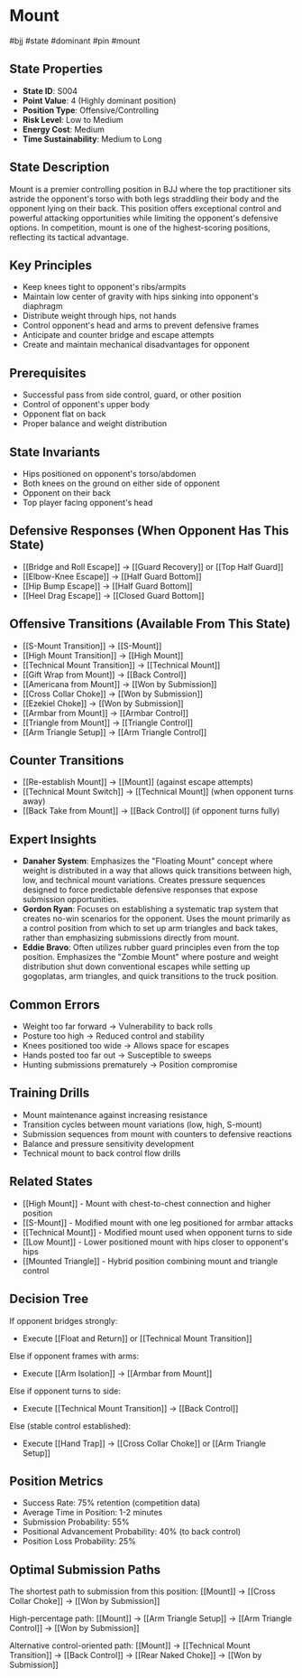 # Mount
#bjj #state #dominant #pin #mount

## State Properties
- **State ID**: S004
- **Point Value**: 4 (Highly dominant position)
- **Position Type**: Offensive/Controlling
- **Risk Level**: Low to Medium
- **Energy Cost**: Medium
- **Time Sustainability**: Medium to Long

## State Description
Mount is a premier controlling position in BJJ where the top practitioner sits astride the opponent's torso with both legs straddling their body and the opponent lying on their back. This position offers exceptional control and powerful attacking opportunities while limiting the opponent's defensive options. In competition, mount is one of the highest-scoring positions, reflecting its tactical advantage.

## Key Principles
- Keep knees tight to opponent's ribs/armpits
- Maintain low center of gravity with hips sinking into opponent's diaphragm
- Distribute weight through hips, not hands
- Control opponent's head and arms to prevent defensive frames
- Anticipate and counter bridge and escape attempts
- Create and maintain mechanical disadvantages for opponent

## Prerequisites
- Successful pass from side control, guard, or other position
- Control of opponent's upper body
- Opponent flat on back
- Proper balance and weight distribution

## State Invariants
- Hips positioned on opponent's torso/abdomen
- Both knees on the ground on either side of opponent
- Opponent on their back
- Top player facing opponent's head

## Defensive Responses (When Opponent Has This State)
- [[Bridge and Roll Escape]] → [[Guard Recovery]] or [[Top Half Guard]]
- [[Elbow-Knee Escape]] → [[Half Guard Bottom]]
- [[Hip Bump Escape]] → [[Half Guard Bottom]]
- [[Heel Drag Escape]] → [[Closed Guard Bottom]]

## Offensive Transitions (Available From This State)
- [[S-Mount Transition]] → [[S-Mount]]
- [[High Mount Transition]] → [[High Mount]]
- [[Technical Mount Transition]] → [[Technical Mount]]
- [[Gift Wrap from Mount]] → [[Back Control]]
- [[Americana from Mount]] → [[Won by Submission]]
- [[Cross Collar Choke]] → [[Won by Submission]]
- [[Ezekiel Choke]] → [[Won by Submission]]
- [[Armbar from Mount]] → [[Armbar Control]]
- [[Triangle from Mount]] → [[Triangle Control]]
- [[Arm Triangle Setup]] → [[Arm Triangle Control]]

## Counter Transitions
- [[Re-establish Mount]] → [[Mount]] (against escape attempts)
- [[Technical Mount Switch]] → [[Technical Mount]] (when opponent turns away)
- [[Back Take from Mount]] → [[Back Control]] (if opponent turns fully)

## Expert Insights
- **Danaher System**: Emphasizes the "Floating Mount" concept where weight is distributed in a way that allows quick transitions between high, low, and technical mount variations. Creates pressure sequences designed to force predictable defensive responses that expose submission opportunities.
- **Gordon Ryan**: Focuses on establishing a systematic trap system that creates no-win scenarios for the opponent. Uses the mount primarily as a control position from which to set up arm triangles and back takes, rather than emphasizing submissions directly from mount.
- **Eddie Bravo**: Often utilizes rubber guard principles even from the top position. Emphasizes the "Zombie Mount" where posture and weight distribution shut down conventional escapes while setting up gogoplatas, arm triangles, and quick transitions to the truck position.

## Common Errors
- Weight too far forward → Vulnerability to back rolls
- Posture too high → Reduced control and stability
- Knees positioned too wide → Allows space for escapes
- Hands posted too far out → Susceptible to sweeps
- Hunting submissions prematurely → Position compromise

## Training Drills
- Mount maintenance against increasing resistance
- Transition cycles between mount variations (low, high, S-mount)
- Submission sequences from mount with counters to defensive reactions
- Balance and pressure sensitivity development
- Technical mount to back control flow drills

## Related States
- [[High Mount]] - Mount with chest-to-chest connection and higher position
- [[S-Mount]] - Modified mount with one leg positioned for armbar attacks
- [[Technical Mount]] - Modified mount used when opponent turns to side
- [[Low Mount]] - Lower positioned mount with hips closer to opponent's hips
- [[Mounted Triangle]] - Hybrid position combining mount and triangle control

## Decision Tree
If opponent bridges strongly:
- Execute [[Float and Return]] or [[Technical Mount Transition]]

Else if opponent frames with arms:
- Execute [[Arm Isolation]] → [[Armbar from Mount]]

Else if opponent turns to side:
- Execute [[Technical Mount Transition]] → [[Back Control]]

Else (stable control established):
- Execute [[Hand Trap]] → [[Cross Collar Choke]] or [[Arm Triangle Setup]]

## Position Metrics
- Success Rate: 75% retention (competition data)
- Average Time in Position: 1-2 minutes
- Submission Probability: 55%
- Positional Advancement Probability: 40% (to back control)
- Position Loss Probability: 25%

## Optimal Submission Paths
The shortest path to submission from this position:
[[Mount]] → [[Cross Collar Choke]] → [[Won by Submission]]

High-percentage path:
[[Mount]] → [[Arm Triangle Setup]] → [[Arm Triangle Control]] → [[Won by Submission]]

Alternative control-oriented path:
[[Mount]] → [[Technical Mount Transition]] → [[Back Control]] → [[Rear Naked Choke]] → [[Won by Submission]]
